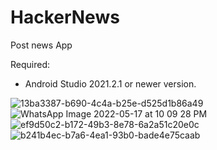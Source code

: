 # HackerNews
Post news App

Required:
- Android Studio 2021.2.1 or newer version.



![13ba3387-b690-4c4a-b25e-d525d1b86a49](https://user-images.githubusercontent.com/23504222/168950869-c883b7a3-ce8b-4e53-af9f-e8593fdc5474.jpg)
![WhatsApp Image 2022-05-17 at 10 09 28 PM](https://user-images.githubusercontent.com/23504222/168950897-6465af8f-65d7-474f-8814-2c47149dc8d1.jpeg)
![ef9d50c2-b172-49b3-8e78-6a2a51c20e0c](https://user-images.githubusercontent.com/23504222/168950906-e038ad81-d667-416e-b769-8ed3b3d59175.jpg)
![b241b4ec-b7a6-4ea1-93b0-bade4e75caab](https://user-images.githubusercontent.com/23504222/168950912-04986825-b775-4bbc-8c20-07681d9bed3d.jpg)
